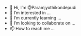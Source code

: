 - 👋 Hi, I’m @Paramjyothikondepudi
- 👀 I’m interested in ...
- 🌱 I’m currently learning ...
- 💞️ I’m looking to collaborate on ...
- 📫 How to reach me ...

<!---
Paramjyothikondepudi/Paramjyothikondepudi is a ✨ special ✨ repository because its `README.md` (this file) appears on your GitHub profile.
You can click the Preview link to take a look at your changes.
--->
